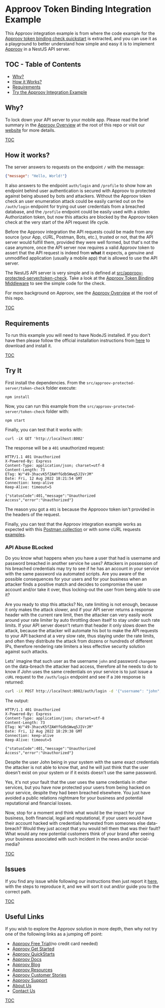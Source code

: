 # Approov Token Binding Integration Example

This Approov integration example is from where the code example for the [Approov token binding check quickstart](/docs/APPROOV_TOKEN_BINDING_QUICKSTART.md) is extracted, and you can use it as a playground to better understand how simple and easy it is to implement [Approov](https://approov.io) in a NestJS API server.


## TOC - Table of Contents

* [Why?](#why)
* [How it Works?](#how-it-works)
* [Requirements](#requirements)
* [Try the Approov Integration Example](#try-the-approov-integration-example)


## Why?

To lock down your API server to your mobile app. Please read the brief summary in the [Approov Overview](/OVERVIEW.md#why) at the root of this repo or visit our [website](https://approov.io/product/) for more details.

[TOC](#toc---table-of-contents)

## How it works?

The server answers to requests on the endpoint `/` with the message:

```json
{"message": "Hello, World!"}
```

It also answers to the endpoint `auth/login` and `/profile` to show how an endpoint behind user authentication is secured with Approov to protected against being abused by bots and attackers. Without the Approov token check an user enumeration attack could be easily carried out on the `/auth/login` endpoint for trying out user credentials from a breached database, and the `/profile` endpoint could be easily used with a stolen Authorization token, but now this attacks are blocked by the Approov token check at the very start of the API request life cycle.

Before the Approov integration the API requests could be made from any source (your App, cURL, Postman, Bots, etc.), trusted or not, that the API server would fulfill them, provided they were well formed, but that's not the case anymore, once the API server now requires a valid Approov token to assert that the API request is indeed from **what** it expects, a genuine and unmodified application (usually a mobile app) that is allowed to use the API server.

The NestJS API server is very simple and is defined at [src/approov-protected-server/token-check](src/approov-protected-server/token-check). Take a look at the [Approov Token Binding Middleware](/src/approov-protected-server/token-check/src/middleware/approov-token-binding.middleware.ts) to see the simple code for the check.

For more background on Approov, see the [Approov Overview](/OVERVIEW.md#how-it-works) at the root of this repo.

[TOC](#toc---table-of-contents)


## Requirements

To run this example you will need to have NodeJS installed. If you don't have then please follow the official installation instructions from [here](https://nodejs.org/en/download/) to download and install it.

[TOC](#toc---table-of-contents)


## Try It

First install the dependencies. From the `src/approov-protected-server/token-check` folder execute:

```text
npm install
```

Now, you can run this example from the `src/approov-protected-server/token-check` folder with:

```text
npm start
```

Finally, you can test that it works with:

```text
curl -iX GET 'http://localhost:8002'
```

The response will be a `401` unauthorized request:

```text
HTTP/1.1 401 Unauthorized
X-Powered-By: Express
Content-Type: application/json; charset=utf-8
Content-Length: 73
ETag: W/"49-3hacvK5fZAWYfGdbSWwq5JIVrJM"
Date: Fri, 12 Aug 2022 18:21:54 GMT
Connection: keep-alive
Keep-Alive: timeout=5

{"statusCode":401,"message":"Unauthorized Access","error":"Unauthorized"}
```

The reason you got a `401` is because the Approoov token isn't provided in the headers of the request.

Finally, you can test that the Approov integration example works as expected with this [Postman collection](/TESTING.md#testing-with-postman) or with some cURL requests [examples](/TESTING.md#testing-with-curl).

### API Abuse BLocked

Do you know what happens when you have a user that had is username and password breached in another service he uses? Attackers in possession of his breached credentials may try to see if he has an account in your service with the same password via automated scripts. Are you aware of the possible consequences for your users and for your business when an attacker finds a positive match and decides to compromise the user account and/or take it over, thus locking-out the user from being able to use it?

Are you ready to stop this attacks? No, rate limiting is not enough, because it only makes the attack slower, and if your API server returns a response header with the current rare limit, then the attacker can very easily work around your rate limiter by auto throttling down itself to stay under such rate limits. If your API server doesn't return that header it only slows down the attack, because the attacker will automate his bot to make the API requests to your API backend at a very slow rate, thus staying under the rate limits, and often they distribute the attack from dozens or hundreds of different IPs, therefore rendering rate limiters a less effective security solution against such attacks.

Lets' imagine that such user as the username `john` and password `changeme` on the data-breach the attacker had access, therefore all he needs to do to know if John uses the same credentials on your service is to just issue a `cURL` request to the `/auth/login` endpoint and see if a `200` response is returned:

```bash
curl -iX POST http://localhost:8002/auth/login -d '{"username": "john", "password": "changeme"}' -H "Content-Type: application/json"
```

The output:

```text
HTTP/1.1 401 Unauthorized
X-Powered-By: Express
Content-Type: application/json; charset=utf-8
Content-Length: 73
ETag: W/"49-3hacvK5fZAWYfGdbSWwq5JIVrJM"
Date: Fri, 12 Aug 2022 18:29:38 GMT
Connection: keep-alive
Keep-Alive: timeout=5

{"statusCode":401,"message":"Unauthorized Access","error":"Unauthorized"}
```

Despite the user John being in your system with the same exact credentials the attacker is not able to know that, and he will just think that the user doesn't exist on your system or if it exists doesn't use the same password.

Yes, it's not your fault that the user uses the same credentials in other services, but you have now protected your users from being hacked on your service, despite they had been breached elsewhere. You just have avoided a public relations nightmare for your business and potential reputational and financial losses.

Now, stop for a moment and think what would be the impact for your business, both financial, legal and reputational, if your users would have their account hacked with credentials harvested from someones else data-breach? Would they just accept that you would tell them that was their fault? What would any new potential customers think of your brand after seeing your business associated with such incident in the news and/or social-media?

[TOC](#toc---table-of-contents)


## Issues

If you find any issue while following our instructions then just report it [here](https://github.com/approov/quickstart-nodejs-nestjs-token-check/issues), with the steps to reproduce it, and we will sort it out and/or guide you to the correct path.


[TOC](#toc---table-of-contents)


## Useful Links

If you wish to explore the Approov solution in more depth, then why not try one of the following links as a jumping off point:

* [Approov Free Trial](https://approov.io/signup)(no credit card needed)
* [Approov Get Started](https://approov.io/product/demo)
* [Approov QuickStarts](https://approov.io/docs/latest/approov-integration-examples/)
* [Approov Docs](https://approov.io/docs)
* [Approov Blog](https://approov.io/blog/)
* [Approov Resources](https://approov.io/resource/)
* [Approov Customer Stories](https://approov.io/customer)
* [Approov Support](https://approov.io/contact)
* [About Us](https://approov.io/company)
* [Contact Us](https://approov.io/contact)

[TOC](#toc---table-of-contents)
